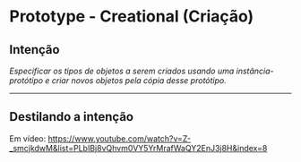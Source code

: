# Prototype - Creational (Criação)

## Intenção

_Especificar os tipos de objetos a serem criados usando uma instância-protótipo e criar novos objetos pela cópia desse protótipo._

---

## Destilando a intenção

Em vídeo: https://www.youtube.com/watch?v=Z-_smcjkdwM&list=PLbIBj8vQhvm0VY5YrMrafWaQY2EnJ3j8H&index=8
